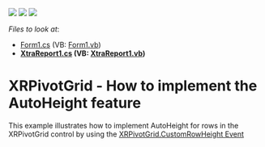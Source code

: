 <!-- default badges list -->
![](https://img.shields.io/endpoint?url=https://codecentral.devexpress.com/api/v1/VersionRange/128605336/23.1.1%2B)
[![](https://img.shields.io/badge/Open_in_DevExpress_Support_Center-FF7200?style=flat-square&logo=DevExpress&logoColor=white)](https://supportcenter.devexpress.com/ticket/details/T191103)
[![](https://img.shields.io/badge/📖_How_to_use_DevExpress_Examples-e9f6fc?style=flat-square)](https://docs.devexpress.com/GeneralInformation/403183)
<!-- default badges end -->
<!-- default file list -->
*Files to look at*:

* [Form1.cs](./CS/Form1.cs) (VB: [Form1.vb](./VB/Form1.vb))
* **[XtraReport1.cs](./CS/XtraReport1.cs) (VB: [XtraReport1.vb](./VB/XtraReport1.vb))**
<!-- default file list end -->
# XRPivotGrid - How to implement the AutoHeight feature


<p>This example illustrates how to implement AutoHeight for rows in the XRPivotGrid control by using the <a href="https://documentation.devexpress.com/#xtrareports/DevExpressXtraReportsUIXRPivotGrid_CustomRowHeighttopic">XRPivotGrid.CustomRowHeight Event</a></p>

<br/>


